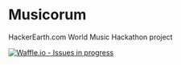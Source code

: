 # Musicorum
HackerEarth.com World Music Hackathon project

[![Waffle.io - Issues in progress](https://badge.waffle.io/FedericoEsparza/Musicorum.png?label=in%20progress&title=In%20Progress)](http://waffle.io/FedericoEsparza/Musicorum)